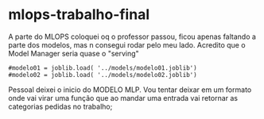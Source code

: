 # mlops-trabalho-final

A parte do MLOPS coloquei oq o professor passou, ficou apenas faltando a parte dos modelos, mas n consegui rodar pelo meu lado.
Acredito que o Model Manager seria quase o "serving"

    #modelo01 = joblib.load( '../models/modelo01.joblib')
    #modelo02 = joblib.load( '../models/modelo02.joblib')

Pessoal deixei o inicio do MODELO MLP.
Vou tentar deixar em um formato onde vai virar uma função que ao mandar uma entrada vai retornar as categorias pedidas no trabalho;
